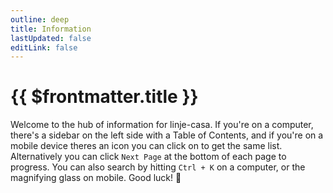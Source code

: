 ```yaml
---
outline: deep
title: Information
lastUpdated: false
editLink: false
---
```


# {{ $frontmatter.title }}

Welcome to the hub of information for linje-casa. If you're on a computer, there's a sidebar on the left side with a Table of Contents, and if you're on a mobile device theres an icon you can click on to get the same list. Alternatively you can click `Next Page` at the bottom of each page to progress. You can also search by hitting 
`Ctrl + K` on a computer, or the magnifying glass on mobile. Good luck! :100:


